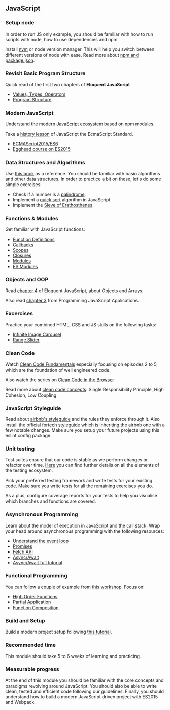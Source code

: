 ## JavaScript

### Setup node
In order to run JS only example, you should be familiar with how to run scripts with node, how to use dependencies and npm.

Install [nvm](https://github.com/creationix/nvm) or node version manager. This will help you switch between different versions of node with ease. Read more about [npm and package.json](https://www.sitepoint.com/beginners-guide-node-package-manager/).

### Revisit Basic Program Structure
Quick read of the first two chapters of **Eloquent JavaScript**
* [Values, Types, Operators](http://eloquentjavascript.net/01_values.html)
* [Program Structure](http://eloquentjavascript.net/02_program_structure.html)

### Modern JavaScript
Understand [the modern JavaScript ecosystem](https://medium.com/@peterxjang/modern-javascript-explained-for-dinosaurs-f695e9747b70) based on npm modules.

Take a [history lesson](https://auth0.com/blog/a-brief-history-of-javascript/) of JavaScript the EcmaScript Standard.
* [ECMAScript2015/ES6](http://es6-features.org/#Constants)
* [Egghead course on ES2015](https://egghead.io/courses/learn-es6-ecmascript-2015)

### Data Structures and Algorithms
Use [this book](https://github.com/amilajack/reading/blob/master/JavaScript/Learning%20Javascript%20Data%20Structures%20and%20Algorithms.pdf) as a reference. You should be familiar with basic algorithms and other data structures. In order to practice a bit on these, let's do some simple exercises:
* Check if a number is a [palindrome](https://en.wikipedia.org/wiki/Palindrome).
* Implement a [quick sort](https://en.wikipedia.org/wiki/Quicksort) algorithm in JavaScript.
* Implement the [Sieve of Erathosthenes](https://en.wikipedia.org/wiki/Sieve_of_Eratosthenes)

### Functions & Modules
Get familiar with JavaScript functions:
* [Function Definitions](http://eloquentjavascript.net/03_functions.html)
* [Callbacks](https://dev.to/faradayyg/understanding-javascript-callbacks-58i)
* [Scopes](https://scotch.io/tutorials/understanding-scope-in-javascript)
* [Closures](https://medium.freecodecamp.org/lets-learn-javascript-closures-66feb44f6a44)
* [Modules](https://toddmotto.com/mastering-the-module-pattern/)
* [ES Modules](https://hacks.mozilla.org/2018/03/es-modules-a-cartoon-deep-dive/)

### Objects and OOP
Read [chapter 4](http://eloquentjavascript.net/04_data.html) of Eloquent JavaScript, about Objects and Arrays.

Also read [chapter 3](https://github.com/agelessman/MyBooks/blob/master/programming-javascript-applications-eric-elliott(www.ebook-dl.com).pdf) from Programming JavaScript Applications.

### Excercises
Practice your combined HTML, CSS and JS skills on the following tasks:
* [Infinite Image Carousel](https://amazingcarousel.com/examples/jquery-image-carousel-slider-id13/)
* [Range Slider](http://rangeslider.js.org/)

### Clean Code
Watch [Clean Code Fundamentals](https://cleancoders.com/videos/clean-code/fundamentals) especially focusing on episodes 2 to 5, which are the foundation of well engineered code.

Also watch the series on [Clean Code in the Browser](https://cleancoders.com/videos/clean-code-in-the-browser)

Read more about [clean code concepts](https://alistapart.com/article/coding-with-clarity): Single Responsibility Principle, High Cohesion, Low Coupling.

### JavaScript Styleguide
Read about [airbnb's styleguide](https://github.com/airbnb/javascript) and the rules they enforce through it. Also install the official [fortech styleguide](https://github.com/FortechRomania/eslint-config-fortech) which is inheriting the airbnb one with a few notable changes. Make sure you setup your future projects using this eslint config package.

### Unit testing
Test suites ensure that our code is stable as we perform changes or refactor over time. [Here](https://github.com/FortechRomania/js-team-showcase/blob/master/showcase/testing/testing-javascript.md) you can find further details on all the elements of the testing ecosystem. 

Pick your preferred testing framework and write tests for your existing code. Make sure you write tests for all the remaining exercises you do.

As a plus, configure coverage reports for your tests to help you visualise which branches and functions are covered.

### Asynchronous Programming
Learn about the model of execution in JavaScript and the call stack. Wrap your head around asynchronous programming with the following resources:
* [Understand the event loop](https://www.youtube.com/watch?v=8aGhZQkoFbQ)
* [Promises](https://scotch.io/tutorials/javascript-promises-for-dummies)
* [Fetch API](https://developer.mozilla.org/en-US/docs/Web/API/Fetch_API)
* [Async/Await](https://tutorialzine.com/2017/07/javascript-async-await-explained)
* [Async/Await full tutorial](https://egghead.io/courses/asynchronous-javascript-with-async-await)

### Functional Programming
You can follow a couple of example from [this workshop](https://github.com/alexnm/functional-javascript-workshop). Focus on:
* [High Order Functions](https://egghead.io/courses/mastering-asynchronous-programming-the-end-of-the-loop)
* [Partial Application](https://medium.com/javascript-scene/curry-or-partial-application-8150044c78b8)
* [Function Composition](https://medium.com/javascript-scene/master-the-javascript-interview-what-is-function-composition-20dfb109a1a0)

### Build and Setup
Build a modern project setup following [this tutorial](https://www.pluralsight.com/courses/javascript-development-environment).

### Recommended time
This module should take 5 to 6 weeks of learning and practicing.

### Measurable progress
At the end of this module you should be familiar with the core concepts and paradigms revolving around JavaScript. You should also be able to write clean, tested and efficient code following our guidelines. Finally, you should understand how to build a modern JavaScript driven project with ES2015 and Webpack.
